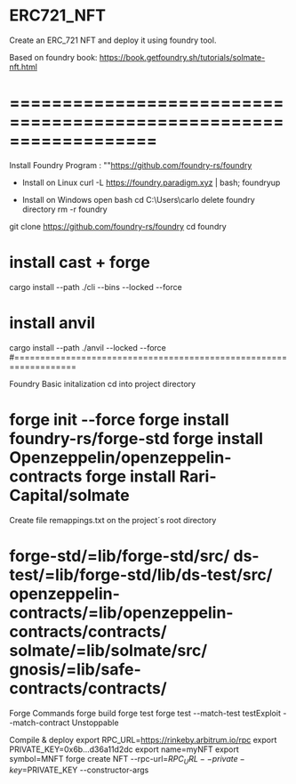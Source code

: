 # ERC721_NFT

Create an ERC_721 NFT and deploy it using foundry tool.

Based on foundry book: 
https://book.getfoundry.sh/tutorials/solmate-nft.html

# ==================================================================

Install Foundry Program : ""https://github.com/foundry-rs/foundry

- Install on Linux
curl -L https://foundry.paradigm.xyz | bash;
foundryup

- Install on Windows
open bash
cd C:\Users\carlo
delete foundry directory 
rm -r foundry

git clone https://github.com/foundry-rs/foundry
cd foundry
# install cast + forge
cargo install --path ./cli --bins --locked --force
# install anvil
cargo install --path ./anvil --locked --force
#==================================================================

Foundry Basic initalization
cd into project directory

forge init --force
forge install foundry-rs/forge-std
forge install Openzeppelin/openzeppelin-contracts
forge install Rari-Capital/solmate 
==================================================================
Create file remappings.txt on the project´s root directory

forge-std/=lib/forge-std/src/
ds-test/=lib/forge-std/lib/ds-test/src/
openzeppelin-contracts/=lib/openzeppelin-contracts/contracts/
solmate/=lib/solmate/src/
gnosis/=lib/safe-contracts/contracts/
==================================================================

Forge Commands
forge build
forge test
forge test --match-test testExploit --match-contract Unstoppable

Compile & deploy
export RPC_URL=https://rinkeby.arbitrum.io/rpc
export PRIVATE_KEY=0x6b...d36a11d2dc
export name=myNFT
export symbol=MNFT
forge create NFT --rpc-url=$RPC_URL --private-key=$PRIVATE_KEY --constructor-args <name> <symbol> 